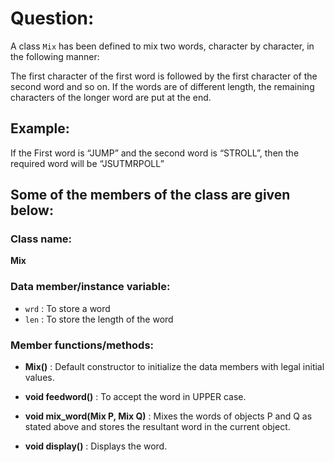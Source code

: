 # Question:

A class `Mix` has been defined to mix two words, character by character, in the following manner:

The first character of the first word is followed by the first character of the second word and so on. If the words are of different length, the remaining characters of the longer word are put at the end.

## Example:

If the First word is “JUMP” and the second word is “STROLL”, then the required word will be “JSUTMRPOLL”

## Some of the members of the class are given below:

### Class name:
**Mix**

### Data member/instance variable:

- `wrd` : To store a word
- `len` : To store the length of the word

### Member functions/methods:

- **Mix()** : Default constructor to initialize the data members with legal initial values.

- **void feedword()** : To accept the word in UPPER case.

- **void mix_word(Mix P, Mix Q)** : Mixes the words of objects P and Q as stated above and stores the resultant word in the current object.

- **void display()** : Displays the word.
